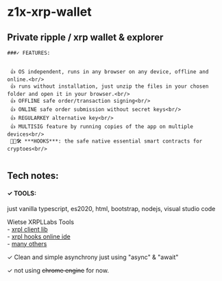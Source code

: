 # z1x-xrp-wallet
## Private ripple / xrp wallet & explorer<br/>


~~~~~~~~~~~~~~~~~~~~~~~~~~~~~~~~~~~~~~~~~~~~~~~~~~~~~~~~~~~~~~~~~~~~
###✓ FEATURES:


 👍 OS independent, runs in any browser on any device, offline and online.<br/>
 👍 runs without installation, just unzip the files in your chosen folder and open it in your browser.<br/>
 👍 OFFLINE safe order/transaction signing<br/>
 👍 ONLINE safe order submission without secret keys<br/>
 👍 REGULARKEY alternative key<br/>
 👍 MULTISIG feature by running copies of the app on multiple devices<br/>
 🚧👷🛠️ ***HOOKS***: the safe native essential smart contracts for cryptoes<br/>


~~~~~~~~~~~~~~~~~~~~~~~~~~~~~~~~~~~~~~~~~~~~~~~~~~~~~~~~~~~~~~~~~~~~

## Tech notes:


#### ✓ TOOLS:

just vanilla typescript, es2020, html, bootstrap, nodejs, visual studio code<br/>

Wietse XRPLLabs Tools<br/>
    - [xrpl client lib](https://xrpl.org/)<br/>
    - [xrpl hooks online ide](http://hooks.xrpl.org)<br/>
    - [many others](https://github.com/f1f47a23?tab=stars)<br/>

✓ Clean and simple asynchrony just using "async" & "await" <br/>

✓ not using ~~chrome engine~~ for now.<br/>

~~~~~~~~~~~~~~~~~~~~~~~~~~~~~~~~~~~~~~~~~~~~~~~~~~~~~~~~~~~~~~~~~~~~






